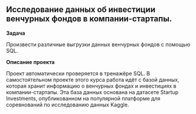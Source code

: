 ## Исследование данных об инвестиции венчурных фондов в компании-стартапы.


**Задача**   

Произвести различные выгрузки данных венчурных фондов с помощью SQL.

**Описание проекта**

Проект автоматически проверяется в тренажёре SQL. В самостоятельном проекте этого курса работа идёт с базой данных, которая хранит информацию о венчурных фондах и инвестициях в компании-стартапы. Эта база данных основана на датасете Startup Investments, опубликованном на популярной платформе для соревнований по исследованию данных Kaggle.
